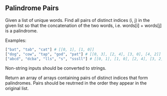 ## Palindrome Pairs

Given a list of unique words. Find all pairs of distinct indices (i, j) in the given list so that the concatenation of the two words, i.e. words[i] + words[j] is a palindrome.

Examples:
```python
["bat", "tab", "cat"] # [[0, 1], [1, 0]]
["dog", "cow", "tap", "god", "pat"] # [[0, 3], [2, 4], [3, 0], [4, 2]]
["abcd", "dcba", "lls", "s", "sssll"] # [[0, 1], [1, 0], [2, 4], [3, 2]]
```
Non-string inputs should be converted to strings.

Return an array of arrays containing pairs of distinct indices that form palindromes. Pairs should be reutrned in the order they appear in the original list.
